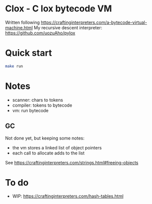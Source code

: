 # Clox - C lox bytecode VM

Written following https://craftinginterpreters.com/a-bytecode-virtual-machine.html
My recursive descent interpreter: https://github.com/uozuAho/pylox

# Quick start
```sh
make run
```

# Notes
- scanner: chars to tokens
- compiler: tokens to bytecode
- vm: run bytecode

## GC
Not done yet, but keeping some notes:

- the vm stores a linked list of object pointers
- each call to allocate adds to the list

See https://craftinginterpreters.com/strings.html#freeing-objects

# To do
- WIP: https://craftinginterpreters.com/hash-tables.html
